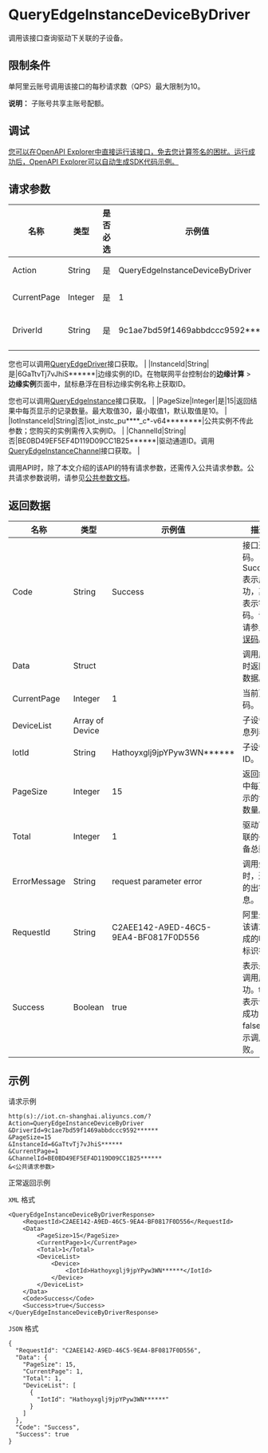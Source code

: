 # QueryEdgeInstanceDeviceByDriver

调用该接口查询驱动下关联的子设备。

## 限制条件

单阿里云账号调用该接口的每秒请求数（QPS）最大限制为10。

**说明：** 子账号共享主账号配额。

## 调试

[您可以在OpenAPI Explorer中直接运行该接口，免去您计算签名的困扰。运行成功后，OpenAPI Explorer可以自动生成SDK代码示例。](https://api.aliyun.com/#product=Iot&api=QueryEdgeInstanceDeviceByDriver&type=RPC&version=2018-01-20)

## 请求参数

|名称|类型|是否必选|示例值|描述|
|--|--|----|---|--|
|Action|String|是|QueryEdgeInstanceDeviceByDriver|系统规定参数。取值：QueryEdgeInstanceDeviceByDriver。 |
|CurrentPage|Integer|是|1|从返回结果中的第几页开始显示。最小取值为1。 |
|DriverId|String|是|9c1ae7bd59f1469abbdccc9592\*\*\*\*\*\*|驱动ID。在物联网平台控制台的**边缘计算** \> **驱动管理**页面中，鼠标悬浮在目标驱动名称上获取ID。

 您也可以调用[QueryEdgeDriver](~~155776~~)接口获取。 |
|InstanceId|String|是|6GaTtvTj7vJhiS\*\*\*\*\*\*|边缘实例的ID。在物联网平台控制台的**边缘计算** \> **边缘实例**页面中，鼠标悬浮在目标边缘实例名称上获取ID。

 您也可以调用[QueryEdgeInstance](~~135214~~)接口获取。 |
|PageSize|Integer|是|15|返回结果中每页显示的记录数量。最大取值30，最小取值1，默认取值是10。 |
|IotInstanceId|String|否|iot\_instc\_pu\*\*\*\*\_c\*-v64\*\*\*\*\*\*\*\*|公共实例不传此参数；您购买的实例需传入实例ID。 |
|ChannelId|String|否|BE0BD49EF5EF4D119D09CC1B25\*\*\*\*\*\*|驱动通道ID。调用[QueryEdgeInstanceChannel](~~162253~~)接口获取。 |

调用API时，除了本文介绍的该API的特有请求参数，还需传入公共请求参数。公共请求参数说明，请参见[公共参数文档](~~135196~~)。

## 返回数据

|名称|类型|示例值|描述|
|--|--|---|--|
|Code|String|Success|接口返回码。Success表示成功，其它表示错误码。详情请参见[错误码](~~135200~~)。 |
|Data|Struct| |调用成功时返回的数据。 |
|CurrentPage|Integer|1|当前页码。 |
|DeviceList|Array of Device| |子设备信息列表。 |
|IotId|String|Hathoyxglj9jpYPyw3WN\*\*\*\*\*\*|子设备ID。 |
|PageSize|Integer|15|返回结果中每页显示的记录数量。 |
|Total|Integer|1|驱动下关联的子设备总数。 |
|ErrorMessage|String|request parameter error|调用失败时，返回的出错信息。 |
|RequestId|String|C2AEE142-A9ED-46C5-9EA4-BF0817F0D556|阿里云为该请求生成的唯一标识符。 |
|Success|Boolean|true|表示是否调用成功。true表示调用成功，false表示调用失败。 |

## 示例

请求示例

```
http(s)://iot.cn-shanghai.aliyuncs.com/?Action=QueryEdgeInstanceDeviceByDriver
&DriverId=9c1ae7bd59f1469abbdccc9592******
&PageSize=15
&InstanceId=6GaTtvTj7vJhiS******
&CurrentPage=1
&ChannelId=BE0BD49EF5EF4D119D09CC1B25******
&<公共请求参数>
```

正常返回示例

`XML` 格式

```
<QueryEdgeInstanceDeviceByDriverResponse>
    <RequestId>C2AEE142-A9ED-46C5-9EA4-BF0817F0D556</RequestId>
    <Data>
        <PageSize>15</PageSize>
        <CurrentPage>1</CurrentPage>
        <Total>1</Total>
        <DeviceList>
            <Device>
                <IotId>Hathoyxglj9jpYPyw3WN******</IotId>
            </Device>
        </DeviceList>
    </Data>
    <Code>Success</Code>
    <Success>true</Success>
</QueryEdgeInstanceDeviceByDriverResponse>
```

`JSON` 格式

```
{
  "RequestId": "C2AEE142-A9ED-46C5-9EA4-BF0817F0D556",
  "Data": {
    "PageSize": 15,
    "CurrentPage": 1,
    "Total": 1,
    "DeviceList": [
      {
        "IotId": "Hathoyxglj9jpYPyw3WN******"
      }
    ]
  },
  "Code": "Success",
  "Success": true
}
```

